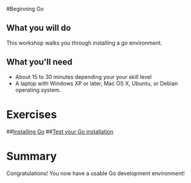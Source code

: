 #Beginning Go

## What you will do

This workshop walks you through installing a go environment.

## What you'll need

* About 15 to 30 minutes depending your your skill level
* A laptop with Windows XP or later, Mac OS X, Ubuntu, or Debian operating system.

# Exercises

##[Installing Go](https://github.com/gSchool/go/tree/master/Exercises/Installing-Go/readme.md)
##[Test your Go installation](https://github.com/gSchool/go/blob/master/Exercises/Testing-Go-Install/readme.md)

# Summary

Congratulations!  You now have a usable Go development environment!
